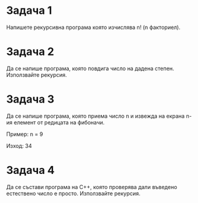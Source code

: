 # Задача 1
Напишете рекурсивна програма която изчислява n! (n факториел).

# Задача 2
Да се напише програма, която повдига число на дадена степен. Използвайте рекурсия.

# Задача 3
Да се напише програма, която приема число n и извежда на екрана n-ия елемент от редицата на фибоначи.

Пример: n = 9

Изход: 34

# Задача 4
Да се състави програма на C++, която проверява дали въведено естествено число е просто.
Използвайте рекурсия.

